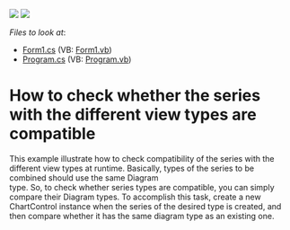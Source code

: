<!-- default badges list -->
[![](https://img.shields.io/badge/Open_in_DevExpress_Support_Center-FF7200?style=flat-square&logo=DevExpress&logoColor=white)](https://supportcenter.devexpress.com/ticket/details/E1321)
[![](https://img.shields.io/badge/📖_How_to_use_DevExpress_Examples-e9f6fc?style=flat-square)](https://docs.devexpress.com/GeneralInformation/403183)
<!-- default badges end -->
<!-- default file list -->
*Files to look at*:

* [Form1.cs](./CS/CheckCompatibility/Form1.cs) (VB: [Form1.vb](./VB/CheckCompatibility/Form1.vb))
* [Program.cs](./CS/CheckCompatibility/Program.cs) (VB: [Program.vb](./VB/CheckCompatibility/Program.vb))
<!-- default file list end -->
# How to check whether the series with the different view types are compatible


<p>This example illustrate how to check compatibility of the series with the different view types at runtime. Basically, types of the series to be combined should use the same Diagram<br />
type. So, to check whether series types are compatible, you can simply compare their Diagram types. To accomplish this task, create a new ChartControl instance when the series of the desired type is created, and then compare whether it has the same diagram type as an existing one.</p>

<br/>


